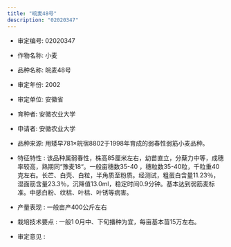 ```yaml
---
title: "皖麦48号"
description: "02020347"
---
```

* 审定编号:  02020347

*  作物名称:  小麦

*  品种名称:  皖麦48号

*  审定年份:  2002

*  审定单位:  安徽省

* 育种者:  安徽农业大学

*  申请者:  安徽农业大学

*  品种来源:  用矮早781×皖宿8802于1998年育成的弱春性弱筋小麦品种。

*  特征特性 : 
该品种属弱春性，株高85厘米左右，幼苗直立，分蘖力中等，成穗率较高，熟期同“豫麦18“。一般亩穗数35-40  ，穗粒数35-40粒，千粒重40克左右。长芒、白壳、白粒，半角质至粉质。经测试，粗蛋白含量11.23％，湿面筋含量23.3％，沉降值13.0ml，稳定时间0.9分钟。基本达到弱筋麦标准。中感白粉、纹枯、叶枯、叶锈等病害。
 
*  产量表现 : 
一般亩产400公斤左右

*  栽培技术要点 : 
一般1 0月中、下旬播种为宜，每亩基本苗15万左右。

*  审定意见 : 

